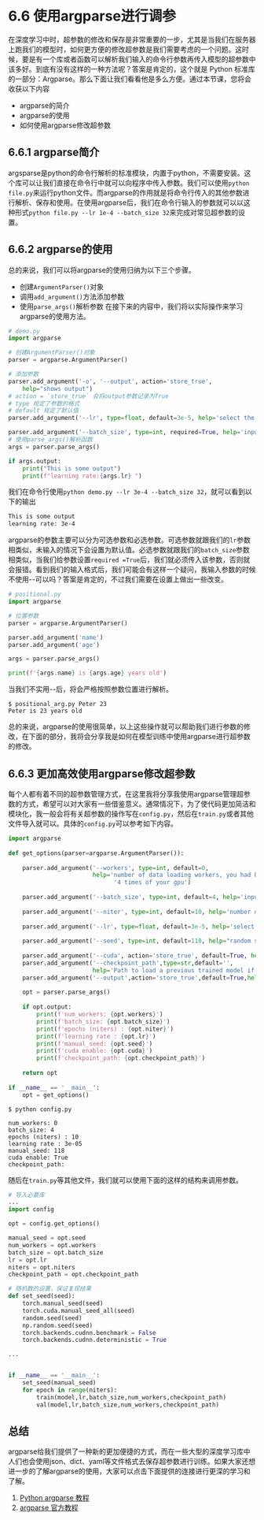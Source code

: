 # 6.6 使用argparse进行调参
在深度学习中时，超参数的修改和保存是非常重要的一步，尤其是当我们在服务器上跑我们的模型时，如何更方便的修改超参数是我们需要考虑的一个问题。这时候，要是有一个库或者函数可以解析我们输入的命令行参数再传入模型的超参数中该多好。到底有没有这样的一种方法呢？答案是肯定的，这个就是 Python 标准库的一部分：Argparse。那么下面让我们看看他是多么方便。通过本节课，您将会收获以下内容
- argparse的简介
- argparse的使用
- 如何使用argparse修改超参数
## 6.6.1 argparse简介
argsparse是python的命令行解析的标准模块，内置于python，不需要安装。这个库可以让我们直接在命令行中就可以向程序中传入参数。我们可以使用`python file.py`来运行python文件。而argparse的作用就是将命令行传入的其他参数进行解析、保存和使用。在使用argparse后，我们在命令行输入的参数就可以以这种形式`python file.py --lr 1e-4 --batch_size 32`来完成对常见超参数的设置。

## 6.6.2 argparse的使用
总的来说，我们可以将argparse的使用归纳为以下三个步骤。
- 创建`ArgumentParser()`对象
- 调用`add_argument()`方法添加参数
- 使用`parse_args()`解析参数
在接下来的内容中，我们将以实际操作来学习argparse的使用方法。
```python
# demo.py
import argparse

# 创建ArgumentParser()对象
parser = argparse.ArgumentParser()

# 添加参数
parser.add_argument('-o', '--output', action='store_true', 
    help="shows output")
# action = `store_true` 会将output参数记录为True
# type 规定了参数的格式
# default 规定了默认值
parser.add_argument('--lr', type=float, default=3e-5, help='select the learning rate, default=1e-3') 

parser.add_argument('--batch_size', type=int, required=True, help='input batch size')  
# 使用parse_args()解析函数
args = parser.parse_args()

if args.output:
    print("This is some output")
    print(f"learning rate:{args.lr} ")

```
我们在命令行使用`python demo.py --lr 3e-4 --batch_size 32`，就可以看到以下的输出
```bash
This is some output
learning rate: 3e-4
```
argparse的参数主要可以分为可选参数和必选参数。可选参数就跟我们的`lr`参数相类似，未输入的情况下会设置为默认值。必选参数就跟我们的`batch_size`参数相类似，当我们给参数设置`required =True`后，我们就必须传入该参数，否则就会报错。看到我们的输入格式后，我们可能会有这样一个疑问，我输入参数的时候不使用--可以吗？答案是肯定的，不过我们需要在设置上做出一些改变。
```python
# positional.py
import argparse

# 位置参数
parser = argparse.ArgumentParser()

parser.add_argument('name')
parser.add_argument('age')

args = parser.parse_args()

print(f'{args.name} is {args.age} years old')
```
当我们不实用--后，将会严格按照参数位置进行解析。
```shell
$ positional_arg.py Peter 23
Peter is 23 years old
```
总的来说，argparse的使用很简单，以上这些操作就可以帮助我们进行参数的修改，在下面的部分，我将会分享我是如何在模型训练中使用argparse进行超参数的修改。
## 6.6.3 更加高效使用argparse修改超参数
每个人都有着不同的超参数管理方式，在这里我将分享我使用argparse管理超参数的方式，希望可以对大家有一些借鉴意义。通常情况下，为了使代码更加简洁和模块化，我一般会将有关超参数的操作写在`config.py`，然后在`train.py`或者其他文件导入就可以。具体的`config.py`可以参考如下内容。
```python
import argparse  
  
def get_options(parser=argparse.ArgumentParser()):  
  
    parser.add_argument('--workers', type=int, default=0,  
                        help='number of data loading workers, you had better put it '  
                              '4 times of your gpu')  
  
    parser.add_argument('--batch_size', type=int, default=4, help='input batch size, default=64')  
  
    parser.add_argument('--niter', type=int, default=10, help='number of epochs to train for, default=10')  
  
    parser.add_argument('--lr', type=float, default=3e-5, help='select the learning rate, default=1e-3')  
  
    parser.add_argument('--seed', type=int, default=118, help="random seed")  
  
    parser.add_argument('--cuda', action='store_true', default=True, help='enables cuda')  
    parser.add_argument('--checkpoint_path',type=str,default='',  
                        help='Path to load a previous trained model if not empty (default empty)')  
    parser.add_argument('--output',action='store_true',default=True,help="shows output")  
  
    opt = parser.parse_args()  
  
    if opt.output:  
        print(f'num_workers: {opt.workers}')  
        print(f'batch_size: {opt.batch_size}')  
        print(f'epochs (niters) : {opt.niter}')  
        print(f'learning rate : {opt.lr}')  
        print(f'manual_seed: {opt.seed}')  
        print(f'cuda enable: {opt.cuda}')  
        print(f'checkpoint_path: {opt.checkpoint_path}')  
  
    return opt  
  
if __name__ == '__main__':  
    opt = get_options()
```

```shell
$ python config.py

num_workers: 0
batch_size: 4
epochs (niters) : 10
learning rate : 3e-05
manual_seed: 118
cuda enable: True
checkpoint_path:
```

随后在`train.py`等其他文件，我们就可以使用下面的这样的结构来调用参数。
```python
# 导入必要库
...
import config

opt = config.get_options()

manual_seed = opt.seed
num_workers = opt.workers
batch_size = opt.batch_size
lr = opt.lr
niters = opt.niters
checkpoint_path = opt.checkpoint_path

# 随机数的设置，保证复现结果
def set_seed(seed):
    torch.manual_seed(seed)
    torch.cuda.manual_seed_all(seed)
    random.seed(seed)
    np.random.seed(seed)
    torch.backends.cudnn.benchmark = False
    torch.backends.cudnn.deterministic = True

...


if __name__ == '__main__':
	set_seed(manual_seed)
	for epoch in range(niters):
		train(model,lr,batch_size,num_workers,checkpoint_path)
		val(model,lr,batch_size,num_workers,checkpoint_path)

```
## 总结
argparse给我们提供了一种新的更加便捷的方式，而在一些大型的深度学习库中人们也会使用json、dict、yaml等文件格式去保存超参数进行训练。如果大家还想进一步的了解argparse的使用，大家可以点击下面提供的连接进行更深的学习和了解。
1. [Python argparse 教程](https://geek-docs.com/python/python-tutorial/python-argparse.html)
2. [argparse 官方教程](https://docs.python.org/3/library/argparse.html)